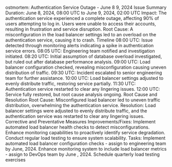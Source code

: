 ostmortem: Authentication Service Outage - June 8 9, 2024
Issue Summary
Duration: June 8, 2024, 08:00 UTC to June 9, 2024, 02:00 UTC
Impact: The authentication service experienced a complete outage, affecting 90% of users attempting to log in. Users were unable to access their accounts, resulting in frustration and service disruption.
Root Cause: A misconfiguration in the load balancer settings led to an overload on the authentication service, causing it to crash.
Timeline
08:00 UTC: Issue detected through monitoring alerts indicating a spike in authentication service errors.
08:05 UTC: Engineering team notified and investigation initiated.
08:20 UTC: Initial assumption of database overload investigated, but ruled out after database performance analysis.
09:00 UTC: Load balancer configuration checked, revealing misconfiguration causing uneven distribution of traffic.
09:30 UTC: Incident escalated to senior engineering team for further assistance.
10:00 UTC: Load balancer settings adjusted to evenly distribute traffic, restoring service partially.
11:30 UTC: Authentication service restarted to clear any lingering issues.
12:00 UTC: Service fully restored, but root cause analysis ongoing.
Root Cause and Resolution
Root Cause: Misconfigured load balancer led to uneven traffic distribution, overwhelming the authentication service.
Resolution: Load balancer settings were adjusted to evenly distribute traffic, and the authentication service was restarted to clear any lingering issues.
Corrective and Preventative Measures
Improvements/Fixes:
Implement automated load balancer health checks to detect misconfigurations.
Enhance monitoring capabilities to proactively identify service degradation.
Conduct regular load testing to ensure system scalability.
Tasks:
Implement automated load balancer configuration checks - assign to engineering team by June, 2024.
Enhance monitoring system to include load balancer metrics - assign to DevOps team by June , 2024.
Schedule quarterly load testing exercises
